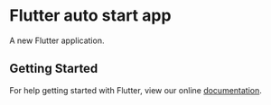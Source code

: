 # Flutter auto start app

A new Flutter application.

## Getting Started

For help getting started with Flutter, view our online
[documentation](https://flutter.io/).

